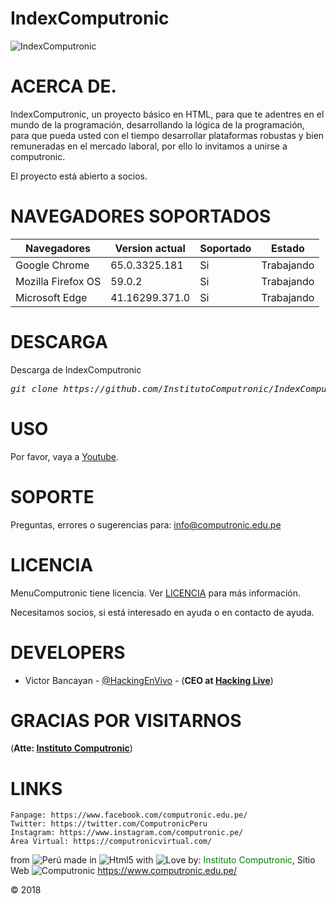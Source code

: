 # IndexComputronic
<img src="https://i.imgur.com/40CFimZ.png" title="IndexComputronic">

# ACERCA DE.
IndexComputronic, un proyecto básico en HTML, para que te adentres en el mundo de la programación, desarrollando la lógica de la programación, para que pueda usted con el tiempo desarrollar plataformas robustas y bien remuneradas en el mercado laboral, por ello lo invitamos a unirse a computronic.

El proyecto está abierto a socios.

# NAVEGADORES SOPORTADOS
| Navegadores | Version actual | Soportado | Estado |
--------------|----------------|-----------|--------|
| Google Chrome | 65.0.3325.181 | Si | Trabajando   |
| Mozilla Firefox OS | 59.0.2 | Si | Trabajando   |
| Microsoft Edge | 41.16299.371.0 | Si | Trabajando   |

# DESCARGA
Descarga de IndexComputronic
<pre><i><n>git clone https://github.com/InstitutoComputronic/IndexComputronic.git
</pre></i></n>

# USO
Por favor, vaya a [Youtube](https://www.youtube.com/).

# SOPORTE
Preguntas, errores o sugerencias para: info@computronic.edu.pe

# LICENCIA
MenuComputronic tiene licencia.
Ver [LICENCIA](https://github.com/InstitutoComputronic/IndexComputronic/blob/master/LICENSE) para más información.

Necesitamos socios, si está interesado en ayuda o en contacto de ayuda.

# DEVELOPERS

* Victor Bancayan - [@HackingEnVivo](https://twitter.com/HackingEnVivo) - (**CEO at [Hacking Live](https://hackingenvivo.blogspot.com/)**)

# GRACIAS POR VISITARNOS
(**Atte: [Instituto Computronic](https://www.computronic.edu.pe/)**)

# LINKS
```
Fanpage: https://www.facebook.com/computronic.edu.pe/
Twitter: https://twitter.com/ComputronicPeru
Instagram: https://www.instagram.com/computronic.pe/
Área Virtual: https://computronicvirtual.com/
```
from <img src="https://i.imgur.com/ngJCbSI.png" title="Perú"> made in <img src="https://i.imgur.com/J3Xe48F.jpg" title="Html5"> with <img src="http://cdn0.bodas.com.mx/img/smileys/smiley_heart.png" title="Love"> by: <font color="green">Instituto Computronic</font>, Sitio Web <img src="https://i.imgur.com/Z4D419u.jpg" title="Computronic"> https://www.computronic.edu.pe/

© 2018
